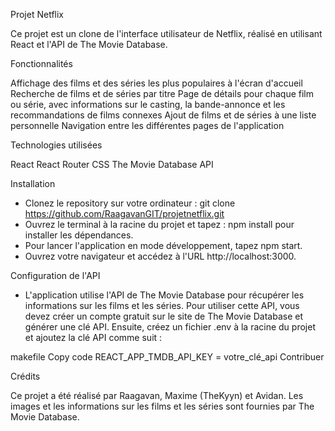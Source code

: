 Projet Netflix

Ce projet est un clone de l'interface utilisateur de Netflix, réalisé en utilisant React et l'API de The Movie Database.


Fonctionnalités

Affichage des films et des séries les plus populaires à l'écran d'accueil
Recherche de films et de séries par titre
Page de détails pour chaque film ou série, avec informations sur le casting, la bande-annonce et les recommandations de films connexes
Ajout de films et de séries à une liste personnelle
Navigation entre les différentes pages de l'application


Technologies utilisées

React
React Router
CSS
The Movie Database API


Installation

- Clonez le repository sur votre ordinateur : git clone https://github.com/RaagavanGIT/projetnetflix.git
- Ouvrez le terminal à la racine du projet et tapez : npm install pour installer les dépendances.
- Pour lancer l'application en mode développement, tapez npm start.
- Ouvrez votre navigateur et accédez à l'URL http://localhost:3000.


Configuration de l'API

- L'application utilise l'API de The Movie Database pour récupérer les informations sur les films et les séries. Pour utiliser cette API, vous devez créer un compte gratuit sur le site de The Movie Database et générer une clé API. Ensuite, créez un fichier .env à la racine du projet et ajoutez la clé API comme suit :

makefile
Copy code
REACT_APP_TMDB_API_KEY = votre_clé_api
Contribuer


Crédits

Ce projet a été réalisé par Raagavan, Maxime (TheKyyn) et Avidan. Les images et les informations sur les films et les séries sont fournies par The Movie Database.
